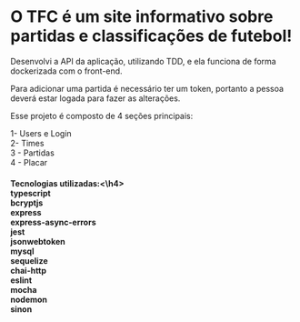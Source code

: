 <h1><b>O TFC é um site informativo sobre partidas e classificações de futebol!</h1></b>

Desenvolvi a API da aplicação, utilizando TDD, e ela funciona de forma dockerizada com o front-end.

Para adicionar uma partida é necessário ter um token, portanto a pessoa deverá estar logada para fazer as alterações. 

Esse projeto é composto de 4 seções principais:

1- Users e Login<br />
2- Times<br />
3 - Partidas<br />
4 - Placar<br />

<h4>Tecnologias utilizadas:<\h4><br />
    typescript<br />
    bcryptjs<br />
    express<br />
    express-async-errors<br />
    jest<br />
    jsonwebtoken<br />
    mysql<br />
    sequelize<br />
    chai-http<br />
    eslint<br />
    mocha<br />
    nodemon<br />
    sinon<br />
